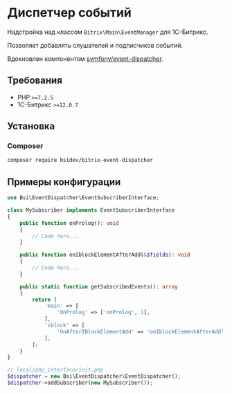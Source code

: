 # Диспетчер событий

Надстройка над классом `Bitrix\Main\EventManager` для 1С-Битрикс.

Позволяет добавлять слушателей и подписчиков событий.

Вдохновлен компонентом [symfony/event-dispatcher](https://symfony.com/doc/current/components/event_dispatcher.html).

## Требования

- PHP `>=7.2.5`
- 1С-Битрикс `>=12.0.7`

## Установка

### Composer

```sh
composer require bsidev/bitrix-event-dispatcher
```

## Примеры конфигурации

```php
use Bsi\EventDispatcher\EventSubscriberInterface;

class MySubscriber implements EventSubscriberInterface
{
    public function onProlog(): void
    {
        // Code here...
    }

    public function onIblockElementAfterAdd(&$fields): void
    {
        // Code here...
    }

    public static function getSubscribedEvents(): array
    {
        return [
            'main' => [
                'OnProlog' => ['onProlog', 1],
            ],
            'iblock' => [
                'OnAfterIBlockElementAdd' => 'onIblockElementAfterAdd',
            ],
        ];
    }
}
```

```php
// local/php_interface/init.php
$dispatcher = new Bsi\EventDispatcher\EventDispatcher();
$dispatcher->addSubscriber(new MySubscriber());
```
